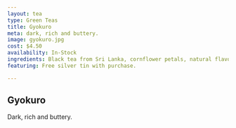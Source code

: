```yaml
---
layout: tea
type: Green Teas
title: Gyokuro
meta: dark, rich and buttery. 
image: gyokuro.jpg
cost: $4.50
availability: In-Stock
ingredients: Black tea from Sri Lanka, cornflower petals, natural flavouring.
featuring: Free silver tin with purchase.

---
```


## Gyokuro

Dark, rich and buttery.
